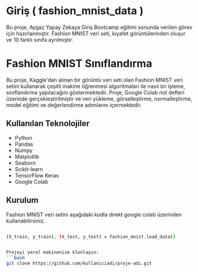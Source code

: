 # Giriş ( fashion_mnist_data )
Bu proje, Aygaz Yapay Zekaya Giriş Bootcamp eğitimi sonunda verilen görev için hazırlanmıştır. Fashion MNIST veri seti, kıyafet görüntülerinden oluşur ve 10 farklı sınıfa ayrılmıştır.


# Fashion MNIST Sınıflandırma

Bu proje, Kaggle'dan alınan bir görüntü veri seti olan Fashion MNIST veri setini kullanarak çeşitli makine öğrenmesi algoritmaları ile nasıl ön işleme, sınıflandırma yapılacağını göstermektedir. Proje, Google Colab not defteri üzerinde gerçekleştirilmiştir ve veri yükleme, görselleştirme, normalleştirme, model eğitimi ve değerlendirme adımlarını içermektedir.

## Kullanılan Teknolojiler

- Python
- Pandas
- Numpy
- Matplotlib
- Seaborn
- Scikit-learn
- TensorFlow Keras
- Google Colab

## Kurulum
Fashion MNIST veri setini aşağıdaki kodla direkt google colab üzerinden kullanabilirsiniz.
```bash

(X_train, y_train), (X_test, y_test) = fashion_mnist.load_data()


Projeyi yerel makinenize klonlayın:
```bash
git clone https://github.com/kullaniciadi/proje-adi.git
